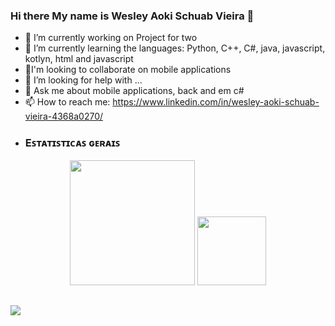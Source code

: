 ### Hi there My name is Wesley Aoki Schuab Vieira 👋

- 🔭 I’m currently working on Project for two
- 🌱 I’m currently learning the languages: Python, C++, C#, java, javascript, kotlyn, html and javascript 
- 👯I'm looking to collaborate on mobile applications
- 🤔 I’m looking for help with ...
- 💬 Ask me about mobile applications, back and em c#
- 📫 How to reach me: https://www.linkedin.com/in/wesley-aoki-schuab-vieira-4368a0270/
- ### Eꜱᴛᴀᴛɪꜱᴛɪᴄᴀꜱ ɢᴇʀᴀɪꜱ

<p align="center">
  <img height="200px" 
    src="https://github-readme-stats.vercel.app/api/top-langs/?username=WesleySchuab;layout=compact&amp;langs_count=10&amp;theme=merko&amp;hide=prolog,rich%20text%20format,html&amp"
  />
  <img height="110px" widht="100" 
    src="https://github-readme-stats.vercel.app/api?username=WesleySchuab;&hide=prs,issues,contribs&amp;show_icons=true&amp;theme=merko&amp;include_all_commits=true&amp;count_private=true" 
  />
</p>

##
![](https://visitor-badge.laobi.icu/badge?page_id=J-AugustoManzano.J-AugustoManzano&title=Visitas:)

